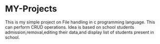 # MY-Projects
This is my simple project on File handling in c programming language.
This can perform CRUD operations.
Idea is based on school students admission,removal,editing their data,and display list of students present in school.
